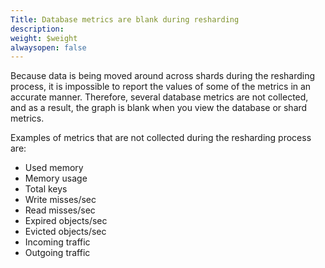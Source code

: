 ```yaml
---
Title: Database metrics are blank during resharding
description: 
weight: $weight
alwaysopen: false
---
```

Because data is being moved around across shards during the resharding
process, it is impossible to report the values of some of the metrics in
an accurate manner. Therefore, several database metrics are not
collected, and as a result, the graph is blank when you view the
database or shard metrics.

Examples of metrics that are not collected during the resharding process
are:

-   Used memory
-   Memory usage
-   Total keys
-   Write misses/sec
-   Read misses/sec
-   Expired objects/sec
-   Evicted objects/sec
-   Incoming traffic
-   Outgoing traffic
